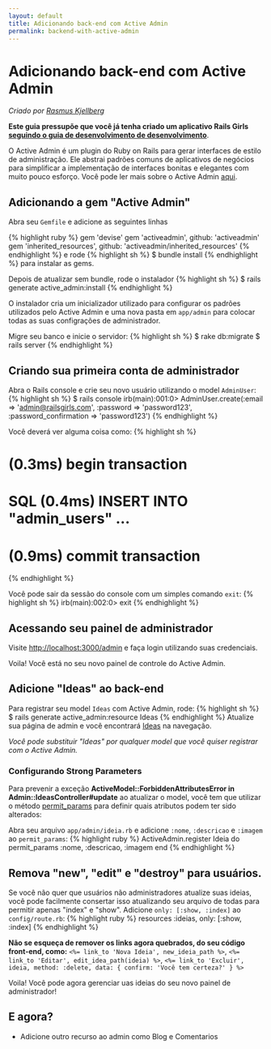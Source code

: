 ```yaml
---
layout: default
title: Adicionando back-end com Active Admin
permalink: backend-with-active-admin
---
```


# Adicionando back-end com Active Admin

_Criado por [Rasmus Kjellberg](https://www.rasmuskjellberg.se)_

**Este guia pressupõe que você já tenha criado um aplicativo Rails Girls** [**seguindo o guia de desenvolvimento de desenvolvimento**](/app).

O Active Admin é um plugin do Ruby on Rails para gerar interfaces de estilo de administração. Ele abstrai padrões comuns de aplicativos de negócios para simplificar a implementação de interfaces bonitas e elegantes com muito pouco esforço. Você pode ler mais sobre o Active Admin [aqui](http://activeadmin.info/).

## Adicionando a gem "Active Admin"

Abra seu `Gemfile` e adicione as seguintes linhas

{% highlight ruby %}
gem 'devise'
gem 'activeadmin', github: 'activeadmin'
gem 'inherited_resources', github: 'activeadmin/inherited_resources'
{% endhighlight %}
e rode
{% highlight sh %}
\$ bundle install
{% endhighlight %}
para instalar as gems.

Depois de atualizar sem bundle, rode o instalador
{% highlight sh %}
\$ rails generate active_admin:install
{% endhighlight %}

O instalador cria um inicializador utilizado para configurar os padrões utilizados pelo Active Admin e uma nova pasta em `app/admin` para colocar todas as suas configrações de administrador.

Migre seu banco e inicie o servidor:
{% highlight sh %}
$ rake db:migrate
$ rails server
{% endhighlight %}

## Criando sua primeira conta de administrador

Abra o Rails console e crie seu novo usuário utilizando o model `AdminUser`:
{% highlight sh %}
\$ rails console
irb(main):001:0> AdminUser.create(:email => 'admin@railsgirls.com', :password => 'password123', :password_confirmation => 'password123')
{% endhighlight %}

Você deverá ver alguma coisa como:
{% highlight sh %}

# (0.3ms) begin transaction

# SQL (0.4ms) INSERT INTO "admin_users" ...

# (0.9ms) commit transaction

{% endhighlight %}

Você pode sair da sessão do console com um simples comando `exit`:
{% highlight sh %}
irb(main):002:0> exit
{% endhighlight %}

## Acessando seu painel de administrador

Visite [http://localhost:3000/admin](http://localhost:3000/admin) e faça login utilizando suas credenciais.

Voila! Você está no seu novo painel de controle do Active Admin.

## Adicione "Ideas" ao back-end

Para registrar seu model `Ideas` com Active Admin, rode:
{% highlight sh %}
\$ rails generate active_admin:resource Ideas
{% endhighlight %}
Atualize sua página de admin e você encontrará [Ideas](http://localhost:3000/admin/Ideas) na navegação.

_Você pode substituir "Ideas" por qualquer model que você quiser registrar com o Active Admin._

### Configurando Strong Parameters

Para prevenir a exceção **ActiveModel::ForbiddenAttributesError in Admin::IdeasController#update** ao atualizar o model, você tem que utilizar o método [permit_params](http://activeadmin.info/docs/2-resource-customization.html) para definir quais atributos podem ter sido alterados:

Abra seu arquivo `app/admin/ideia.rb` e adicione `:nome`, `:descricao` e `:imagem` ao `permit_params`:
{% highlight ruby %}
ActiveAdmin.register Ideia do
permit_params :nome, :descricao, :imagem
end
{% endhighlight %}

## Remova "new", "edit" e "destroy" para usuários.

Se você não quer que usuários não administradores atualize suas ideias, você pode facilmente consertar isso atualizando seu arquivo de todas para permitir apenas "index" e "show". Adicione `only: [:show, :index]` ao `config/route.rb`:
{% highlight ruby %}
resources :ideias, only: [:show, :index]
{% endhighlight %}

**Não se esqueça de remover os links agora quebrados, do seu código front-end, como:** `<%= link_to 'Nova Ideia', new_ideia_path %>`, `<%= link_to 'Editar', edit_idea_path(ideia) %>`, `<%= link_to 'Excluir', ideia, method: :delete, data: { confirm: 'Você tem certeza?' } %>`

Voila! Você pode agora gerenciar uas ideias do seu novo painel de administrador!

## E agora?

- Adicione outro recurso ao admin como Blog e Comentarios
